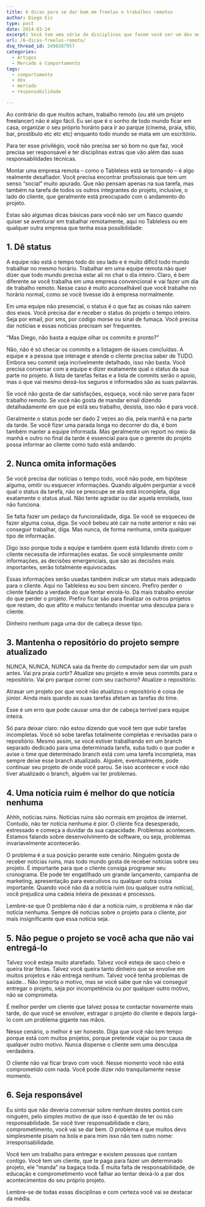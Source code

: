 ```yaml
---
title: 6 dicas para se dar bem em freelas e trabalhos remotos
author: Diego Eis
type: post
date: 2014-03-24
excerpt: Você tem uma série de disciplinas que fazem você ser um dev melhor trabalhando remoto e apurando seu senso de responsabilidade
url: /6-dicas-freelas-remoto/
dsq_thread_id: 2498387957
categories:
  - Artigos
  - Mercado e Comportamento
tags:
  - comportamento
  - dev
  - mercado
  - responsabilidade

---
```

Ao contrário do que muitos acham, trabalho remoto (ou até um projeto freelancer) não é algo fácil. Eu sei que é o sonho de todo mundo ficar em casa, organizar o seu próprio horário para ir ao parque (cinema, praia, sítio, bar, prostíbulo etc etc etc) enquanto todo mundo se mata em um escritório.

Para ter esse privilégio, você não precisa ser só bom no que faz, você precisa ser responsável e ter disciplinas extras que vão além das suas responsabilidades técnicas.

Montar uma empresa remota &#8211; como o Tableless está se tornando &#8211; é algo realmente desafiador. Você precisa encontrar profissionais que tem um senso &#8220;social&#8221; muito apurado. Que não pensam apenas na sua tarefa, mas também na tarefa de todos os outros integrantes do projeto, inclusive, o lado do cliente, que geralmente está preocupado com o andamento do projeto.

Estas são algumas dicas básicas para você não ser um fiasco quando quiser se aventurar em trabalhar remotamente, aqui no Tableless ou em qualquer outra empresa que tenha essa possibilidade:

## 1. Dê status

A equipe não está o tempo todo do seu lado e é muito difícil todo mundo trabalhar no mesmo horário. Trabalhar em uma equipe remota não quer dizer que todo mundo precisa estar ali no chat o dia inteiro. Claro, é bem diferente se você trabalha em uma empresa convencional e vai fazer um dia de trabalho remoto. Nesse caso é muito aconselhável que você trabalhe no horário normal, como se você tivesse ido à empresa normalmente.

Em uma equipe não presencial, o status é o que faz as coisas não saírem dos eixos. Você precisa dar e receber o status do projeto o tempo inteiro. Seja por email, por sms, por código morse ou sinal de fumaça. Você precisa dar notícias e essas notícias precisam ser frequentes.

&#8220;Mas Diego, não basta a equipe olhar os commits e pronto?&#8221;

Não, não é só checar os commits e a listagem de issues concluídas. A equipe e a pessoa que interage e atende o cliente precisa saber de TUDO. Embora seu commit seja incrivelmente detalhado, isso não basta. Você precisa conversar com a equipe e dizer exatamente qual o status da sua parte no projeto. A lista de tarefas feitas e a lista de commits serão o apoio, mas o que vai mesmo deixá-los seguros e informados são as suas palavras.

Se você não gosta de dar satisfações, esqueça, você não serve para fazer trabalho remoto. Se você não gosta de mandar email dizendo detalhadamente em que pé está seu trabalho, desista, isso não é para você.

Geralmente o status pode ser dado 2 vezes ao dia, pela manhã e na parte da tarde. Se você fizer uma parada longa no decorrer do dia, é bom também manter a equipe informada. Mas geralmente um report no meio da manhã e outro no final da tarde é essencial para que o gerente do projeto possa informar ao cliente como tudo está andando.

## 2. Nunca omita informações

Se você precisa dar notícias o tempo todo, você não pode, em hipótese alguma, omitir ou esquecer informações. Quando alguém perguntar a você qual o status da tarefa, não se preocupe se ela está incompleta, diga exatamente o status atual. Não tente agradar ou dar aquela enrolada, isso não funciona.

Se falta fazer um pedaço da funcionalidade, diga. Se você se esqueceu de fazer alguma coisa, diga. Se você bebeu até cair na noite anterior e não vai conseguir trabalhar, diga. Mas nunca, de forma nenhuma, omita qualquer tipo de informação.

Digo isso porque toda a equipe e também quem está lidando direto com o cliente necessita de informações exatas. Se você simplesmente omitir informações, as decisões emergenciais, que são as decisões mais importantes, serão totalmente equivocadas.

Essas informações serão usadas também indicar um status mais adequado para o cliente. Aqui no Tableless eu sou bem sincero. Prefiro perder o cliente falando a verdade do que tentar enrolá-lo. Dá mais trabalho enrolar do que perder o projeto. Prefiro ficar são para finalizar os outros projetos que restam, do que aflito e maluco tentando inventar uma desculpa para o cliente.

Dinheiro nenhum paga uma dor de cabeça desse tipo.

## 3. Mantenha o repositório do projeto sempre atualizado

NUNCA, NUNCA, NUNCA saia da frente do computador sem dar um push antes. Vai pra praia curtir? Atualize seu projeto e envie seus commits para o repositório. Vai pro parque correr com seu cachorro? Atualize o repositório.

Atrasar um projeto por que você não atualizou o repositório é coisa de júnior. Ainda mais quando as suas tarefas afetam as tarefas do time.

Esse é um erro que pode causar uma dor de cabeça terrível para equipe inteira.

Só para deixar claro: não estou dizendo que você tem que subir tarefas incompletas. Você só sobe tarefas totalmente completas e revisadas para o repositório. Mesmo assim, se você estiver trabalhando em um branch separado dedicado para uma determinada tarefa, suba tudo o que puder e avise o time que determinado branch está com uma tarefa incompleta, mas sempre deixe esse branch atualizado. Alguém, eventualmente, pode continuar seu projeto de onde você parou. Se isso acontecer e você não tiver atualizado o branch, alguém vai ter problemas.

## 4. Uma notícia ruim é melhor do que notícia nenhuma

Ahhh, notícias ruins. Notícias ruins são normais em projetos de internet. Contudo, não ter notícia nenhuma é pior. O cliente fica desesperado, estressado e começa a duvidar da sua capacidade. Problemas acontecem. Estamos falando sobre desenvolvimento de software, ou seja, problemas invariavelmente acontecerão.

O problema é a sua posição perante este cenário. Ninguém gosta de receber notícias ruins, mas todo mundo gosta de receber notícias sobre seu projeto. É importante para que o cliente consiga programar seu cronograma. Ele pode ter engatilhado um grande lançamento, campanha de marketing, apresentação para executivos ou qualquer outra coisa importante. Quando você não dá a notícia ruim (ou qualquer outra notícia), você prejudica uma cadeia inteira de pessoas e processos.

Lembre-se que O problema não é dar a notícia ruim, o problema é não dar notícia nenhuma. Sempre dê notícias sobre o projeto para o cliente, por mais insignificante que essa notícia seja.

## 5. Não pegue o projeto se você acha que não vai entregá-lo

Talvez você esteja muito atarefado. Talvez você esteja de saco cheio e queira tirar férias. Talvez você queira tanto dinheiro que se envolve em muitos projetos e não entrega nenhum. Talvez você tenha problemas de saúde&#8230; Não importa o motivo, mas se você sabe que não vai conseguir entregar o projeto, seja por incompetência ou por qualquer outro motivo, não se comprometa.

É melhor perder um cliente que talvez possa te contactar novamente mais tarde, do que você se envolver, estragar o projeto do cliente e depois largá-lo com um problema gigante nas mãos.

Nesse cenário, o melhor é ser honesto. Diga que você não tem tempo porque está com muitos projetos, porque pretende viajar ou por causa de qualquer outro motivo. Nunca dispense o cliente sem uma desculpa verdadeira.

O cliente não vai ficar bravo com você. Nesse momento você não está comprometido com nada. Você pode dizer _não_ tranquilamente nesse momento.

## 6. Seja responsável

Eu sinto que não deveria conversar sobre nenhum destes pontos com ninguém, pelo simples motivo de que isso é questão de ter ou não responsabilidade. Se você tiver responsabilidade e claro, comprometimento, você vai se dar bem. O problema é que muitos devs simplesmente pisam na bola e para mim isso não tem outro nome: irresponsabilidade.

Você tem um trabalho para entregar e existem pessoas que contam contigo. Você tem um cliente, que te paga para fazer um determinado projeto, ele &#8220;manda&#8221; na bagaça toda. É muita falta de responsabilidade, de educação e comprometimento você falhar ao tentar deixá-lo a par dos acontecimentos do seu próprio projeto.

Lembre-se de todas essas disciplinas e com certeza você vai se destacar da média.